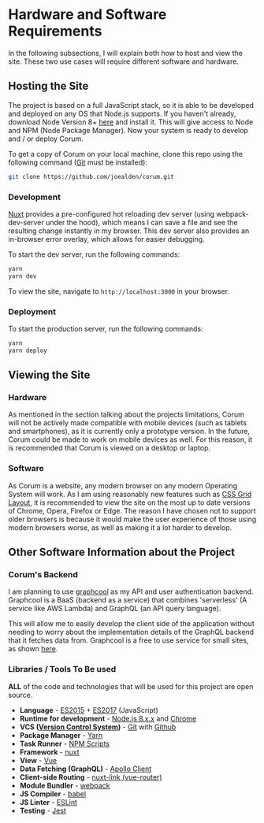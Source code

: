 # Hardware and Software Requirements

In the following subsections, I will explain both how to host and view the site.
These two use cases will require different software and hardware.

## Hosting the Site

The project is based on a full JavaScript stack, so it is able to be developed
and deployed on any OS that Node.js supports. If you haven't already, download
Node Version 8+ [here](https://nodejs.org/en/download/current/) and install it.
This will give access to Node and NPM (Node Package Manager). Now your system is
ready to develop and / or deploy Corum.

To get a copy of Corum on your local machine, clone this repo using the
following command ([Git](https://git-scm.com/) must be installed):

```bash
git clone https://github.com/joealden/corum.git
```

### Development

[Nuxt](https://nuxtjs.org/) provides a pre-configured hot reloading dev server
(using webpack-dev-server under the hood), which means I can save a file and see
the resulting change instantly in my browser. This dev server also provides an
in-browser error overlay, which allows for easier debugging.

To start the dev server, run the following commands:

```bash
yarn
yarn dev
```

To view the site, navigate to `http://localhost:3000` in your browser.

### Deployment

To start the production server, run the following commands:

```bash
yarn
yarn deploy
```

## Viewing the Site

### Hardware

As mentioned in the section talking about the projects limitations, Corum will
not be actively made compatible with mobile devices (such as tablets and
smartphones), as it is currently only a prototype version. In the future, Corum
could be made to work on mobile devices as well. For this reason, it is
recommended that Corum is viewed on a desktop or laptop.

### Software

As Corum is a website, any modern browser on any modern Operating System will
work. As I am using reasonably new features such as
[CSS Grid Layout](https://developer.mozilla.org/en-US/docs/Web/CSS/CSS_Grid_Layout),
it is recommended to view the site on the most up to date versions of Chrome,
Opera, Firefox or Edge. The reason I have chosen not to support older browsers
is because it would make the user experience of those using modern browsers
worse, as well as making it a lot harder to develop.

## Other Software Information about the Project

### Corum's Backend

I am planning to use [graphcool](https://www.graph.cool/) as my API and user
authentication backend. Graphcool is a BaaS (backend as a service) that combines
'serverless' (A service like AWS Lambda) and GraphQL (an API query language).

This will allow me to easily develop the client side of the application without
needing to worry about the implementation details of the GraphQL backend that it
fetches data from. Graphcool is a free to use service for small sites, as shown
[here](https://www.graph.cool/pricing/).

### Libraries / Tools To Be used

**ALL** of the code and technologies that will be used for this project are open
source.

* **Language** - [ES2015](http://es6-features.org) +
  [ES2017](http://node.green/#ES2017) (JavaScript)
* **Runtime for development** - [Node.js 8.x.x](https://nodejs.org) and
  [Chrome](https://www.google.com/chrome/browser/desktop/index.html)
* **VCS
  ([Version Control System](https://en.wikipedia.org/wiki/Version_control))** -
  [Git](https://git-scm.com/) with [Github](https://github.com/joealden/corum)
* **Package Manager** - [Yarn](https://yarnpkg.com)
* **Task Runner** - [NPM Scripts](https://docs.npmjs.com/misc/scripts)
* **Framework** - [nuxt](https://nuxtjs.org/)
* **View** - [Vue](https://vuejs.org/)
* **Data Fetching (GraphQL)** -
  [Apollo Client](https://github.com/Akryum/vue-apollo)
* **Client-side Routing** -
  [nuxt-link (vue-router)](https://nuxtjs.org/api/components-nuxt-link)
* **Module Bundler** - [webpack](https://webpack.js.org/)
* **JS Compiler** - [babel](https://babeljs.io/)
* **JS Linter** - [ESLint](https://eslint.org/)
* **Testing** - [Jest](https://facebook.github.io/jest/)
